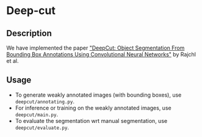 # Deep-cut

## Description
We have implemented the paper ["DeepCut: Object Segmentation From Bounding Box Annotations Using Convolutional Neural Networks"](deepcut.pdf) by Rajchl et al.

## Usage

* To generate weakly annotated images (with bounding boxes), use `deepcut/annotating.py`.
* For inference or training on the weakly annotated images, use `deepcut/main.py`.
* To evaluate the segmentation wrt manual segmentation, use `deepcut/evaluate.py`.

